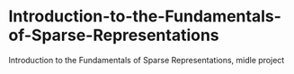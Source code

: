 # Introduction-to-the-Fundamentals-of-Sparse-Representations
Introduction to the Fundamentals of Sparse Representations, midle project

